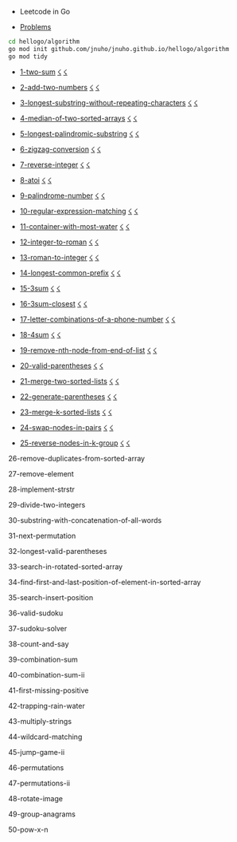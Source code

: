
- Leetcode in Go

- [Problems](https://leetcode.com/problems)

```sh
cd hellogo/algorithm
go mod init github.com/jnuho/jnuho.github.io/hellogo/algorithm
go mod tidy
```

- [1-two-sum](https://raw.githubusercontent.com/jnuho/jnuho.github.io/master/hellogo/algorithm/1-two-sum/README.md) [☇](https://raw.githubusercontent.com/jnuho/jnuho.github.io/master/hellogo/algorithm/1-two-sum/solution.go) [☇](https://raw.githubusercontent.com/jnuho/jnuho.github.io/master/hellogo/algorithm/1-two-sum/solution_test.go)

- [2-add-two-numbers](https://raw.githubusercontent.com/jnuho/jnuho.github.io/master/hellogo/algorithm/2-add-two-numbers/README.md) [☇](https://raw.githubusercontent.com/jnuho/jnuho.github.io/master/hellogo/algorithm/2-add-two-numbers/solution.go) [☇](https://raw.githubusercontent.com/jnuho/jnuho.github.io/master/hellogo/algorithm/2-add-two-numbers/solution_test.go)

- [3-longest-substring-without-repeating-characters](https://raw.githubusercontent.com/jnuho/jnuho.github.io/master/hellogo/algorithm/3-longest-substring-without-repeating-characters/README.md) [☇](https://raw.githubusercontent.com/jnuho/jnuho.github.io/master/hellogo/algorithm/3-longest-substring-without-repeating-characters/solution.go) [☇](https://raw.githubusercontent.com/jnuho/jnuho.github.io/master/hellogo/algorithm/3-longest-substring-without-repeating-characters/solution_test.go)

- [4-median-of-two-sorted-arrays](https://raw.githubusercontent.com/jnuho/jnuho.github.io/master/hellogo/algorithm/4-median-of-two-sorted-arrays/README.md) [☇](https://raw.githubusercontent.com/jnuho/jnuho.github.io/master/hellogo/algorithm/4-median-of-two-sorted-arrays/solution.go) [☇](https://raw.githubusercontent.com/jnuho/jnuho.github.io/master/hellogo/algorithm/4-median-of-two-sorted-arrays/solution_test.go)

- [5-longest-palindromic-substring](https://raw.githubusercontent.com/jnuho/jnuho.github.io/master/hellogo/algorithm/5-longest-palindromic-substring/README.md) [☇](https://raw.githubusercontent.com/jnuho/jnuho.github.io/master/hellogo/algorithm/5-longest-palindromic-substring/solution.go) [☇](https://raw.githubusercontent.com/jnuho/jnuho.github.io/master/hellogo/algorithm/5-longest-palindromic-substring/solution_test.go)

- [6-zigzag-conversion](https://raw.githubusercontent.com/jnuho/jnuho.github.io/master/hellogo/algorithm/6-zigzag-conversion/README.md) [☇](https://raw.githubusercontent.com/jnuho/jnuho.github.io/master/hellogo/algorithm/6-zigzag-conversion/solution.go) [☇](https://raw.githubusercontent.com/jnuho/jnuho.github.io/master/hellogo/algorithm/6-zigzag-conversion/solution_test.go)

- [7-reverse-integer](https://raw.githubusercontent.com/jnuho/jnuho.github.io/master/hellogo/algorithm/7-reverse-integer/README.md) [☇](https://raw.githubusercontent.com/jnuho/jnuho.github.io/master/hellogo/algorithm/7-reverse-integer/solution.go) [☇](https://raw.githubusercontent.com/jnuho/jnuho.github.io/master/hellogo/algorithm/7-reverse-integer/solution_test.go)

- [8-atoi](https://raw.githubusercontent.com/jnuho/jnuho.github.io/master/hellogo/algorithm/8-atoi/README.md) [☇](https://raw.githubusercontent.com/jnuho/jnuho.github.io/master/hellogo/algorithm/8-atoi/solution.go) [☇](https://raw.githubusercontent.com/jnuho/jnuho.github.io/master/hellogo/algorithm/8-atoi/solution_test.go)

- [9-palindrome-number](https://raw.githubusercontent.com/jnuho/jnuho.github.io/master/hellogo/algorithm/9-palindrome-number/README.md) [☇](https://raw.githubusercontent.com/jnuho/jnuho.github.io/master/hellogo/algorithm/9-palindrome-number/solution.go) [☇](https://raw.githubusercontent.com/jnuho/jnuho.github.io/master/hellogo/algorithm/9-palindrome-number/solution_test.go)

- [10-regular-expression-matching](https://raw.githubusercontent.com/jnuho/jnuho.github.io/master/hellogo/algorithm/10-regular-expression-matching/README.md) [☇](https://raw.githubusercontent.com/jnuho/jnuho.github.io/master/hellogo/algorithm/10-regular-expression-matching/solution.go) [☇](https://raw.githubusercontent.com/jnuho/jnuho.github.io/master/hellogo/algorithm/10-regular-expression-matching/solution_test.go)

- [11-container-with-most-water](https://raw.githubusercontent.com/jnuho/jnuho.github.io/master/hellogo/algorithm/11-container-with-most-water/README.md) [☇](https://raw.githubusercontent.com/jnuho/jnuho.github.io/master/hellogo/algorithm/11-container-with-most-water/solution.go) [☇](https://raw.githubusercontent.com/jnuho/jnuho.github.io/master/hellogo/algorithm/11-container-with-most-water/solution_test.go)

- [12-integer-to-roman](https://raw.githubusercontent.com/jnuho/jnuho.github.io/master/hellogo/algorithm/12-integer-to-roman/README.md) [☇](https://raw.githubusercontent.com/jnuho/jnuho.github.io/master/hellogo/algorithm/12-integer-to-roman/solution.go) [☇](https://raw.githubusercontent.com/jnuho/jnuho.github.io/master/hellogo/algorithm/12-integer-to-roman/solution_test.go)

- [13-roman-to-integer](https://raw.githubusercontent.com/jnuho/jnuho.github.io/master/hellogo/algorithm/13-roman-to-integer/README.md) [☇](https://raw.githubusercontent.com/jnuho/jnuho.github.io/master/hellogo/algorithm/13-roman-to-integer/solution.go) [☇](https://raw.githubusercontent.com/jnuho/jnuho.github.io/master/hellogo/algorithm/13-roman-to-integer/solution_test.go)

- [14-longest-common-prefix](https://raw.githubusercontent.com/jnuho/jnuho.github.io/master/hellogo/algorithm/14-longest-common-prefix/README.md) [☇](https://raw.githubusercontent.com/jnuho/jnuho.github.io/master/hellogo/algorithm/14-longest-common-prefix/solution.go) [☇](https://raw.githubusercontent.com/jnuho/jnuho.github.io/master/hellogo/algorithm/14-longest-common-prefix/solution_test.go)

- [15-3sum](https://raw.githubusercontent.com/jnuho/jnuho.github.io/master/hellogo/algorithm/15-3sum/README.md) [☇](https://raw.githubusercontent.com/jnuho/jnuho.github.io/master/hellogo/algorithm/15-3sum/solution.go) [☇](https://raw.githubusercontent.com/jnuho/jnuho.github.io/master/hellogo/algorithm/15-3sum/solution_test.go)

- [16-3sum-closest](https://raw.githubusercontent.com/jnuho/jnuho.github.io/master/hellogo/algorithm/16-3sum-closest/README.md) [☇](https://raw.githubusercontent.com/jnuho/jnuho.github.io/master/hellogo/algorithm/16-3sum-closest/solution.go) [☇](https://raw.githubusercontent.com/jnuho/jnuho.github.io/master/hellogo/algorithm/16-3sum-closest/solution_test.go)

- [17-letter-combinations-of-a-phone-number](https://raw.githubusercontent.com/jnuho/jnuho.github.io/master/hellogo/algorithm/17-letter-combinations-of-a-phone-number/README.md) [☇](https://raw.githubusercontent.com/jnuho/jnuho.github.io/master/hellogo/algorithm/17-letter-combinations-of-a-phone-number/solution.go) [☇](https://raw.githubusercontent.com/jnuho/jnuho.github.io/master/hellogo/algorithm/17-letter-combinations-of-a-phone-number/solution_test.go)

- [18-4sum](https://raw.githubusercontent.com/jnuho/jnuho.github.io/master/hellogo/algorithm/18-4sum/README.md) [☇](https://raw.githubusercontent.com/jnuho/jnuho.github.io/master/hellogo/algorithm/18-4sum/solution.go) [☇](https://raw.githubusercontent.com/jnuho/jnuho.github.io/master/hellogo/algorithm/18-4sum/solution_test.go)

- [19-remove-nth-node-from-end-of-list](https://raw.githubusercontent.com/jnuho/jnuho.github.io/master/hellogo/algorithm/19-remove-nth-node-from-end-of-list/README.md) [☇](https://raw.githubusercontent.com/jnuho/jnuho.github.io/master/hellogo/algorithm/19-remove-nth-node-from-end-of-list/solution.go) [☇](https://raw.githubusercontent.com/jnuho/jnuho.github.io/master/hellogo/algorithm/19-remove-nth-node-from-end-of-list/solution_test.go)

- [20-valid-parentheses](https://raw.githubusercontent.com/jnuho/jnuho.github.io/master/hellogo/algorithm/20-valid-parentheses/README.md) [☇](https://raw.githubusercontent.com/jnuho/jnuho.github.io/master/hellogo/algorithm/20-valid-parentheses/solution.go) [☇](https://raw.githubusercontent.com/jnuho/jnuho.github.io/master/hellogo/algorithm/20-valid-parentheses/solution_test.go)

- [21-merge-two-sorted-lists](https://raw.githubusercontent.com/jnuho/jnuho.github.io/master/hellogo/algorithm/21-merge-two-sorted-lists/README.md) [☇](https://raw.githubusercontent.com/jnuho/jnuho.github.io/master/hellogo/algorithm/21-merge-two-sorted-lists/solution.go) [☇](https://raw.githubusercontent.com/jnuho/jnuho.github.io/master/hellogo/algorithm/21-merge-two-sorted-lists/solution_test.go)

- [22-generate-parentheses](https://raw.githubusercontent.com/jnuho/jnuho.github.io/master/hellogo/algorithm/22-generate-parentheses/README.md) [☇](https://raw.githubusercontent.com/jnuho/jnuho.github.io/master/hellogo/algorithm/22-generate-parentheses/solution.go) [☇](https://raw.githubusercontent.com/jnuho/jnuho.github.io/master/hellogo/algorithm/22-generate-parentheses/solution_test.go)

- [23-merge-k-sorted-lists](https://raw.githubusercontent.com/jnuho/jnuho.github.io/master/hellogo/algorithm/23-merge-k-sorted-lists/README.md) [☇](https://raw.githubusercontent.com/jnuho/jnuho.github.io/master/hellogo/algorithm/23-merge-k-sorted-lists/solution.go) [☇](https://raw.githubusercontent.com/jnuho/jnuho.github.io/master/hellogo/algorithm/23-merge-k-sorted-lists/solution_test.go)

- [24-swap-nodes-in-pairs](https://raw.githubusercontent.com/jnuho/jnuho.github.io/master/hellogo/algorithm/24-swap-nodes-in-pairs/README.md) [☇](https://raw.githubusercontent.com/jnuho/jnuho.github.io/master/hellogo/algorithm/24-swap-nodes-in-pairs/solution.go) [☇](https://raw.githubusercontent.com/jnuho/jnuho.github.io/master/hellogo/algorithm/24-swap-nodes-in-pairs/solution_test.go)

- [25-reverse-nodes-in-k-group](https://raw.githubusercontent.com/jnuho/jnuho.github.io/master/hellogo/algorithm/25-reverse-nodes-in-k-group/README.md) [☇](https://raw.githubusercontent.com/jnuho/jnuho.github.io/master/hellogo/algorithm/25-reverse-nodes-in-k-group/solution.go) [☇](https://raw.githubusercontent.com/jnuho/jnuho.github.io/master/hellogo/algorithm/25-reverse-nodes-in-k-group/solution_test.go)



26-remove-duplicates-from-sorted-array

27-remove-element

28-implement-strstr

29-divide-two-integers

30-substring-with-concatenation-of-all-words

31-next-permutation

32-longest-valid-parentheses

33-search-in-rotated-sorted-array

34-find-first-and-last-position-of-element-in-sorted-array

35-search-insert-position

36-valid-sudoku

37-sudoku-solver

38-count-and-say

39-combination-sum

40-combination-sum-ii

41-first-missing-positive

42-trapping-rain-water

43-multiply-strings

44-wildcard-matching

45-jump-game-ii

46-permutations

47-permutations-ii

48-rotate-image

49-group-anagrams

50-pow-x-n

